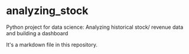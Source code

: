 # analyzing_stock
Python project for data science: Analyzing historical stock/ revenue data and building a dashboard

It's a markdown file in this repository.
